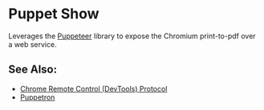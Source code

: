 # Puppet Show

Leverages the [Puppeteer](https://github.com/GoogleChrome/puppeteer) library to expose the Chromium print-to-pdf over a web service.

## See Also:
   - [Chrome Remote Control (DevTools) Protocol](https://chromedevtools.github.io/devtools-protocol/tot/Page#method-printToPDF)
   - [Puppetron](https://github.com/cheeaun/puppetron)
